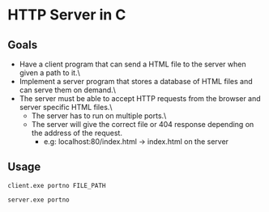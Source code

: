 # HTTP Server in C

## Goals

- Have a client program that can send a HTML file to the server when given a path to it.\
- Implement a server program that stores a database of HTML files and can serve them on demand.\
- The server must be able to accept HTTP requests from the browser and server specific HTML files.\
  - The server has to run on multiple ports.\
  - The server will give the correct file or 404 response depending on the address of the request.
    - e.g: localhost:80/index.html -> index.html on the server

 ## Usage

```
client.exe portno FILE_PATH
```

```
server.exe portno
```
